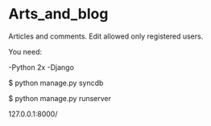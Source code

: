 Arts_and_blog
=============

Articles and comments. Edit allowed only registered users.

You need:

-Python 2x
-Django

$ python manage.py syncdb

$ python manage.py runserver

127.0.0.1:8000/
